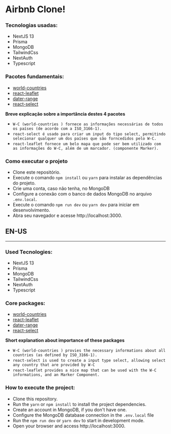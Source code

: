# Airbnb Clone!

### Tecnologias usadas:

- NextJS 13
- Prisma
- MongoDB
- TailwindCss
- NextAuth
- Typescript

### Pacotes fundamentais:

- [world-countries](https://www.npmjs.com/package/world-countries)
- [react-leaflet](https://react-leaflet.js.org/)
- [dater-range](https://www.npmjs.com/package/react-date-range)
- [react-select](https://www.npmjs.com/package/react-select)

**Breve explicação sobre a importância destes 4 pacotes**

- `W-C (world-countries ) fornece as informações necessárias de todos os países (de acordo com a ISO_3166-1).`
- `react-select é usado para criar um input do tipo select, permitindo selecionar qualquer um dos países que são forncedidos pelo W-C.`
- `react-leaflet fornece um belo mapa que pode ser bem utilizado com as informações do W-C, além de um marcador. (componente Marker).`

### Como executar o projeto

- Clone este repositório.
- Execute o comando `npm install` ou `yarn` para instalar as dependências do projeto.
- Crie uma conta, caso não tenha, no MongoDB
- Configure a conexão com o banco de dados MongoDB no arquivo `.env.local`.
- Execute o comando `npm run dev` ou `yarn dev` para iniciar em desenvolvimento.
- Abra seu navegador e acesse http://localhost:3000.

## EN-US

  <hr/>

### Used Tecnologies:

- NextJS 13
- Prisma
- MongoDB
- TailwindCss
- NextAuth
- Typescript

### Core packages:

- [world-countries](https://www.npmjs.com/package/world-countries)
- [react-leaflet](https://react-leaflet.js.org/)
- [dater-range](https://www.npmjs.com/package/react-date-range)
- [react-select](https://www.npmjs.com/package/react-select)

**Short explanation about importance of these packages**

- `W-C (world-countries ) provies the necessary informations about all countries (as defined by ISO_3166-1).`
- `react-select is used to create a input type select, allowing select any country that are provided by W-C`
- `react-leaflet provides a nice map that can be used with the W-C informations, and an Marker Component.`

### How to execute the project:

- Clone this repository.
- Run the `yarn` or `npm install` to install the project dependencies.
- Create an account in MongoDB, if you don't have one.
- Configure the MongoDB database connection in the `.env.local` file
- Run the `npm run dev` or `yarn dev` to start in development mode.
- Open your browser and access http://localhost:3000.
